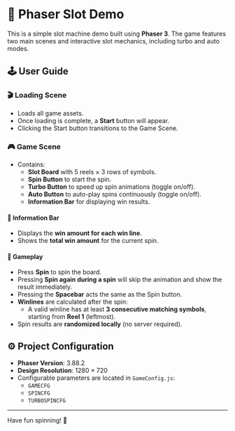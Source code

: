 # 🎰 Phaser Slot Demo

This is a simple slot machine demo built using **Phaser 3**. The game features two main scenes and interactive slot mechanics, including turbo and auto modes.

## 🕹️ User Guide

### 🎬 Loading Scene
- Loads all game assets.
- Once loading is complete, a **Start** button will appear.
- Clicking the Start button transitions to the Game Scene.

### 🎮 Game Scene
- Contains:
  - **Slot Board** with 5 reels × 3 rows of symbols.
  - **Spin Button** to start the spin.
  - **Turbo Button** to speed up spin animations (toggle on/off).
  - **Auto Button** to auto-play spins continuously (toggle on/off).
  - **Information Bar** for displaying win results.

#### 🧾 Information Bar
- Displays the **win amount for each win line**.
- Shows the **total win amount** for the current spin.

#### 🎡 Gameplay
- Press **Spin** to spin the board.
- Pressing **Spin again during a spin** will skip the animation and show the result immediately.
- Pressing the **Spacebar** acts the same as the Spin button.
- **Winlines** are calculated after the spin:
  - A valid winline has at least **3 consecutive matching symbols**, starting from **Reel 1** (leftmost).
- Spin results are **randomized locally** (no server required).

## ⚙️ Project Configuration

- **Phaser Version**: 3.88.2  
- **Design Resolution**: 1280 × 720  
- Configurable parameters are located in `GameConfig.js`:
  - `GAMECFG`
  - `SPINCFG`
  - `TURBOSPINCFG`

---

Have fun spinning! 🎉
